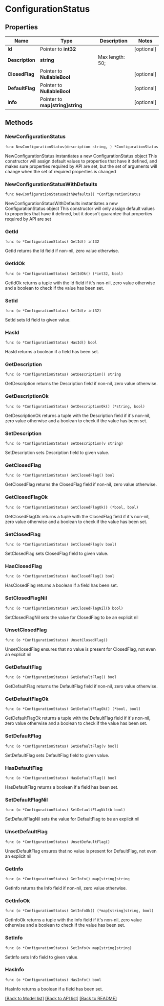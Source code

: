 # ConfigurationStatus

## Properties

Name | Type | Description | Notes
------------ | ------------- | ------------- | -------------
**Id** | Pointer to **int32** |  | [optional] 
**Description** | **string** |  Max length: 50; | 
**ClosedFlag** | Pointer to **NullableBool** |  | [optional] 
**DefaultFlag** | Pointer to **NullableBool** |  | [optional] 
**Info** | Pointer to **map[string]string** |  | [optional] 

## Methods

### NewConfigurationStatus

`func NewConfigurationStatus(description string, ) *ConfigurationStatus`

NewConfigurationStatus instantiates a new ConfigurationStatus object
This constructor will assign default values to properties that have it defined,
and makes sure properties required by API are set, but the set of arguments
will change when the set of required properties is changed

### NewConfigurationStatusWithDefaults

`func NewConfigurationStatusWithDefaults() *ConfigurationStatus`

NewConfigurationStatusWithDefaults instantiates a new ConfigurationStatus object
This constructor will only assign default values to properties that have it defined,
but it doesn't guarantee that properties required by API are set

### GetId

`func (o *ConfigurationStatus) GetId() int32`

GetId returns the Id field if non-nil, zero value otherwise.

### GetIdOk

`func (o *ConfigurationStatus) GetIdOk() (*int32, bool)`

GetIdOk returns a tuple with the Id field if it's non-nil, zero value otherwise
and a boolean to check if the value has been set.

### SetId

`func (o *ConfigurationStatus) SetId(v int32)`

SetId sets Id field to given value.

### HasId

`func (o *ConfigurationStatus) HasId() bool`

HasId returns a boolean if a field has been set.

### GetDescription

`func (o *ConfigurationStatus) GetDescription() string`

GetDescription returns the Description field if non-nil, zero value otherwise.

### GetDescriptionOk

`func (o *ConfigurationStatus) GetDescriptionOk() (*string, bool)`

GetDescriptionOk returns a tuple with the Description field if it's non-nil, zero value otherwise
and a boolean to check if the value has been set.

### SetDescription

`func (o *ConfigurationStatus) SetDescription(v string)`

SetDescription sets Description field to given value.


### GetClosedFlag

`func (o *ConfigurationStatus) GetClosedFlag() bool`

GetClosedFlag returns the ClosedFlag field if non-nil, zero value otherwise.

### GetClosedFlagOk

`func (o *ConfigurationStatus) GetClosedFlagOk() (*bool, bool)`

GetClosedFlagOk returns a tuple with the ClosedFlag field if it's non-nil, zero value otherwise
and a boolean to check if the value has been set.

### SetClosedFlag

`func (o *ConfigurationStatus) SetClosedFlag(v bool)`

SetClosedFlag sets ClosedFlag field to given value.

### HasClosedFlag

`func (o *ConfigurationStatus) HasClosedFlag() bool`

HasClosedFlag returns a boolean if a field has been set.

### SetClosedFlagNil

`func (o *ConfigurationStatus) SetClosedFlagNil(b bool)`

 SetClosedFlagNil sets the value for ClosedFlag to be an explicit nil

### UnsetClosedFlag
`func (o *ConfigurationStatus) UnsetClosedFlag()`

UnsetClosedFlag ensures that no value is present for ClosedFlag, not even an explicit nil
### GetDefaultFlag

`func (o *ConfigurationStatus) GetDefaultFlag() bool`

GetDefaultFlag returns the DefaultFlag field if non-nil, zero value otherwise.

### GetDefaultFlagOk

`func (o *ConfigurationStatus) GetDefaultFlagOk() (*bool, bool)`

GetDefaultFlagOk returns a tuple with the DefaultFlag field if it's non-nil, zero value otherwise
and a boolean to check if the value has been set.

### SetDefaultFlag

`func (o *ConfigurationStatus) SetDefaultFlag(v bool)`

SetDefaultFlag sets DefaultFlag field to given value.

### HasDefaultFlag

`func (o *ConfigurationStatus) HasDefaultFlag() bool`

HasDefaultFlag returns a boolean if a field has been set.

### SetDefaultFlagNil

`func (o *ConfigurationStatus) SetDefaultFlagNil(b bool)`

 SetDefaultFlagNil sets the value for DefaultFlag to be an explicit nil

### UnsetDefaultFlag
`func (o *ConfigurationStatus) UnsetDefaultFlag()`

UnsetDefaultFlag ensures that no value is present for DefaultFlag, not even an explicit nil
### GetInfo

`func (o *ConfigurationStatus) GetInfo() map[string]string`

GetInfo returns the Info field if non-nil, zero value otherwise.

### GetInfoOk

`func (o *ConfigurationStatus) GetInfoOk() (*map[string]string, bool)`

GetInfoOk returns a tuple with the Info field if it's non-nil, zero value otherwise
and a boolean to check if the value has been set.

### SetInfo

`func (o *ConfigurationStatus) SetInfo(v map[string]string)`

SetInfo sets Info field to given value.

### HasInfo

`func (o *ConfigurationStatus) HasInfo() bool`

HasInfo returns a boolean if a field has been set.


[[Back to Model list]](../README.md#documentation-for-models) [[Back to API list]](../README.md#documentation-for-api-endpoints) [[Back to README]](../README.md)


